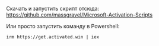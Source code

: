 Скачать и запустить скрипт отсюда: https://github.com/massgravel/Microsoft-Activation-Scripts

Или просто запустить команду в Powershell:
```shell
irm https://get.activated.win | iex
```